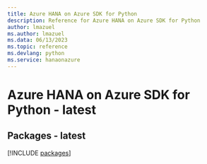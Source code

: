 ```yaml
---
title: Azure HANA on Azure SDK for Python
description: Reference for Azure HANA on Azure SDK for Python
author: lmazuel
ms.author: lmazuel
ms.data: 06/13/2023
ms.topic: reference
ms.devlang: python
ms.service: hanaonazure
---
```

# Azure HANA on Azure SDK for Python - latest
## Packages - latest
[!INCLUDE [packages](hana-on-azure-index.md)]